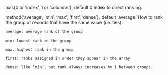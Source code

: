 
axis{0 or ‘index’, 1 or ‘columns’}, default 0
Index to direct ranking.

method{‘average’, ‘min’, ‘max’, ‘first’, ‘dense’}, default ‘average’
How to rank the group of records that have the same value (i.e. ties):

```
average: average rank of the group

min: lowest rank in the group

max: highest rank in the group

first: ranks assigned in order they appear in the array

dense: like ‘min’, but rank always increases by 1 between groups.
```